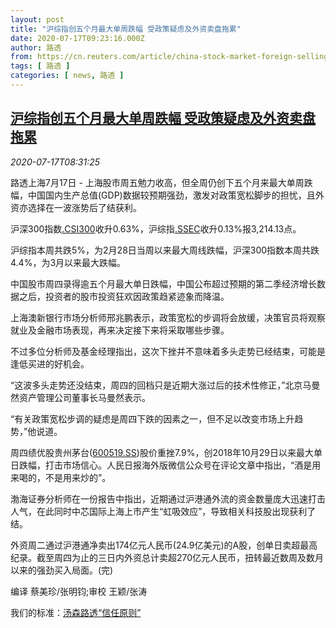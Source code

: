 ```yaml
---
layout: post
title: "沪综指创五个月最大单周跌幅 受政策疑虑及外资卖盘拖累"
date: 2020-07-17T09:23:16.000Z
author: 路透
from: https://cn.reuters.com/article/china-stock-market-foreign-selling-0717-idCNKCS24I0Y3
tags: [ 路透 ]
categories: [ news, 路透 ]
---
```

<!--1594977796000-->
[沪综指创五个月最大单周跌幅 受政策疑虑及外资卖盘拖累](https://cn.reuters.com/article/china-stock-market-foreign-selling-0717-idCNKCS24I0Y3)
------

<div>
<div><i>2020-07-17T08:31:25</i></div><div class="StandardArticleBody_body"><p>路透上海7月17日 - 上海股市周五勉力收高，但全周仍创下五个月来最大单周跌幅，中国国内生产总值(GDP)数据较预期强劲，激发对政策宽松脚步的担忧，且外资亦选择在一波涨势后了结获利。 </p><p>沪深300指数<a href="/investing/markets/index?symbol=.CSI300">.CSI300</a>收升0.63%，沪综指<a href="/investing/markets/index?symbol=.SSEC">.SSEC</a>收升0.13%报3,214.13点。 </p><p>沪综指本周共跌5%，为2月28日当周以来最大周线跌幅，沪深300指数本周共跌4.4%，为3月以来最大跌幅。 </p><p>中国股市周四录得逾五个月最大单日跌幅，中国公布超过预期的第二季经济增长数据之后，投资者的股市投资狂欢因政策趋紧迹象而降温。 </p><p>上海澳新银行市场分析师邢兆鹏表示，政策宽松的步调将会放缓，决策官员将观察就业及金融市场表现，再来决定接下来将采取哪些步骤。 </p><p>不过多位分析师及基金经理指出，这次下挫并不意味着多头走势已经结束，可能是逢低买进的好机会。 </p><p>“这波多头走势还没结束，周四的回档只是近期大涨过后的技术性修正，”北京马曼然资产管理公司董事长马曼然表示。 </p><p>“有关政策宽松步调的疑虑是周四下跌的因素之一，但不足以改变市场上升趋势，”他说道。 </p><p>周四绩优股贵州茅台(<span id="symbol_600519.SS_2"><a href="//www.reuters.com/companies/600519.SS">600519.SS</a></span>)股价重挫7.9%，创2018年10月29日以来最大单日跌幅，打击市场信心。人民日报海外版微信公众号在评论文章中指出，“酒是用来喝的，不是用来炒的”。 </p><p>渤海证券分析师在一份报告中指出，近期通过沪港通外流的资金数量庞大迅速打击人气，在此同时中芯国际上海上市产生“虹吸效应”，导致相关科技股出现获利了结。 </p><p>外资周二通过沪港通净卖出174亿元人民币(24.9亿美元)的A股，创单日卖超最高纪录。截至周四为止的三日内外资总计卖超270亿元人民币，扭转最近数周及数月以来的强劲买入局面。(完) </p><div class="Attribution_container"><div class="Attribution_attribution"><p class="Attribution_content">编译 蔡美珍/张明钧;审校 王颖/张涛 </p></div></div><div class="StandardArticleBody_trustBadgeContainer"><span class="StandardArticleBody_trustBadgeTitle">我们的标准：</span><span class="trustBadgeUrl"><a href="https://www.thomsonreuters.cn/content/dam/openweb/documents/pdf/china/brochures/about-us-1.pdf">汤森路透“信任原则”</a></span></div></div>
</div>
